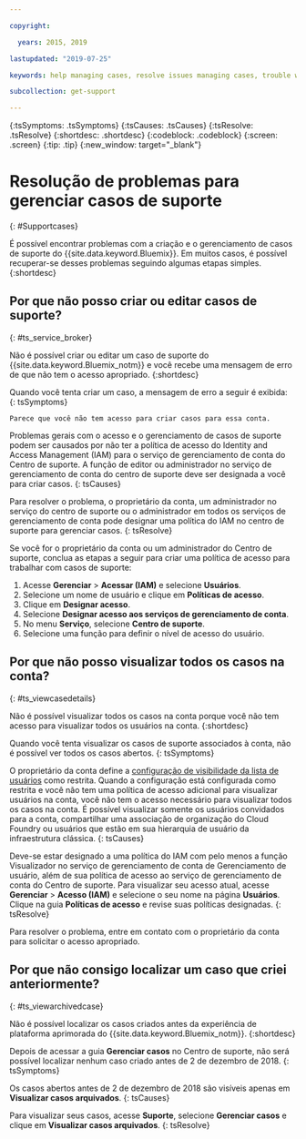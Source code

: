 ```yaml
---

copyright:

  years: 2015, 2019

lastupdated: "2019-07-25"

keywords: help managing cases, resolve issues managing cases, trouble working with cases

subcollection: get-support

---
```



{:tsSymptoms: .tsSymptoms}
{:tsCauses: .tsCauses}
{:tsResolve: .tsResolve}
{:shortdesc: .shortdesc}
{:codeblock: .codeblock}
{:screen: .screen}
{:tip: .tip}
{:new_window: target="_blank"}


# Resolução de problemas para gerenciar casos de suporte
{: #Supportcases}

É possível encontrar problemas com a criação e o gerenciamento de casos de suporte do {{site.data.keyword.Bluemix}}. Em muitos casos, é possível recuperar-se desses problemas seguindo algumas etapas simples.
{:shortdesc}

## Por que não posso criar ou editar casos de suporte? 
{: #ts_service_broker}

Não é possível criar ou editar um caso de suporte do {{site.data.keyword.Bluemix_notm}} e você recebe uma mensagem de erro de que não tem o acesso apropriado. 
{:shortdesc}

Quando você tenta criar um caso, a mensagem de erro a seguir é exibida:   
{: tsSymptoms}

`Parece que você não tem acesso para criar casos para essa conta.`

Problemas gerais com o acesso e o gerenciamento de casos de suporte podem ser causados por
não ter a política de acesso do Identity and Access Management (IAM) para o serviço de gerenciamento de conta do Centro de suporte. A função de editor ou administrador no serviço de gerenciamento de conta do centro de suporte deve ser designada a você para criar casos. 
{: tsCauses}

Para resolver o problema, o proprietário da conta, um administrador no serviço do centro de suporte ou o administrador em todos os serviços de gerenciamento de conta pode designar uma política do IAM no centro de suporte para gerenciar casos. 
{: tsResolve}

Se você for o proprietário da conta ou um administrador do Centro de suporte, conclua as etapas a seguir para criar uma política de acesso para trabalhar com casos de suporte:

1. Acesse **Gerenciar** &gt; **Acessar (IAM)** e selecione **Usuários**.
2. Selecione um nome de usuário e clique em **Políticas de acesso**. 
3. Clique em **Designar acesso**. 
4. Selecione **Designar acesso aos serviços de gerenciamento de conta**. 
5. No menu **Serviço**, selecione **Centro de suporte**. 
6. Selecione uma função para definir o nível de acesso do usuário. 


## Por que não posso visualizar todos os casos na conta?
{: #ts_viewcasedetails}

Não é possível visualizar todos os casos na conta porque você não tem acesso para visualizar todos os usuários na conta. 
{:shortdesc}

Quando você tenta visualizar os casos de suporte associados à conta, não é possível ver todos os casos abertos. 
{: tsSymptoms}

O proprietário da conta define a [configuração de visibilidade da lista de usuários](/docs/iam?topic=iam-userlistview#userlistview) como restrita. Quando a configuração está configurada como restrita e você não tem uma política de acesso adicional para visualizar usuários na conta, você não tem o acesso necessário para visualizar todos os casos na conta. É possível visualizar somente os usuários convidados para a conta, compartilhar uma associação de organização do Cloud Foundry ou usuários que estão em sua hierarquia de usuário da infraestrutura clássica. 
{: tsCauses}

Deve-se estar designado a uma política do IAM com pelo menos a função Visualizador no serviço de gerenciamento de conta de Gerenciamento de usuário, além de sua política de acesso ao serviço de gerenciamento de conta do Centro de suporte. Para visualizar seu acesso atual, acesse **Gerenciar** &gt; **Acesso (IAM)** e selecione o seu nome na página **Usuários**. Clique na guia **Políticas de acesso** e revise suas políticas designadas. 
{: tsResolve}

Para resolver o problema, entre em contato com o proprietário da conta para solicitar o acesso apropriado. 

## Por que não consigo localizar um caso que criei anteriormente? 
{: #ts_viewarchivedcase}

Não é possível localizar os casos criados antes da experiência de plataforma aprimorada do {{site.data.keyword.Bluemix_notm}}. 
{:shortdesc}

Depois de acessar a guia **Gerenciar casos** no Centro de suporte, não será possível localizar nenhum caso criado antes de 2 de dezembro de 2018.
{: tsSymptoms}

Os casos abertos antes de 2 de dezembro de 2018 são visíveis apenas em **Visualizar casos arquivados**. 
{: tsCauses}

Para visualizar seus casos, acesse **Suporte**, selecione **Gerenciar casos** e clique em **Visualizar casos arquivados**.
{: tsResolve} 






